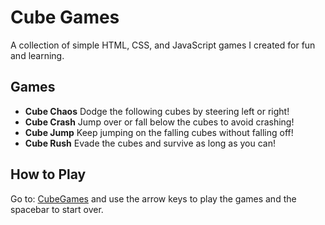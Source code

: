 # Cube Games

A collection of simple HTML, CSS, and JavaScript games I created for fun and learning.

## Games
- **Cube Chaos** Dodge the following cubes by steering left or right!
- **Cube Crash** Jump over or fall below the cubes to avoid crashing!
- **Cube Jump** Keep jumping on the falling cubes without falling off!
- **Cube Rush** Evade the cubes and survive as long as you can!

## How to Play
Go to: [CubeGames](https://bobkeijzer.github.io/cubegames/) and use the arrow keys to play the games and the spacebar to start over.